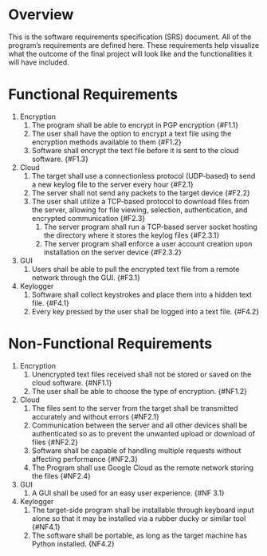 # Overview
This is the software requirements specification (SRS) document. All of the program’s requirements are defined here. These requirements help visualize what the outcome of the final project will look like and the functionalities it will have included.
 
# Functional Requirements
 
1. Encryption
    1. The program shall be able to encrypt in PGP encryption {#F1.1}
    1. The user shall have the option to encrypt a text file using the encryption methods available to them {#F1.2}
    1. Software shall encrypt the text file before it is sent to the cloud software. {#F1.3}
1. Cloud
    1. The target shall use a connectionless protocol (UDP-based) to send a new keylog file to the server every hour {#F2.1}
    1. The server shall not send any packets to the target device {#F2.2}
    1. The user shall utilize a TCP-based protocol to download files from the server, allowing for file viewing, selection, authentication, and encrypted communication {#F2.3}
        1. The server program shall run a TCP-based server socket hosting the directory where it stores the keylog files {#F2.3.1}
        1. The server program shall enforce a user account creation upon installation on the server device {#F2.3.2}
1. GUI
    1. Users shall be able to pull the encrypted text file from a remote network through the GUI. {#F3.1} 
1. Keylogger
     1. Software shall collect keystrokes and place them into a hidden text file. {#F4.1}
     1. Every key pressed by the user shall be logged into a text file. {#F4.2}

# Non-Functional Requirements
 
1. Encryption
    1. Unencrypted text files received shall not be stored or saved on the cloud software. {#NF1.1}
    2. The user shall be able to choose the type of encryption. {#NF1.2}
1. Cloud
    1. The files sent to the server from the target shall be transmitted accurately and without errors {#NF2.1}
    1. Communication between the server and all other devices shall be authenticated so as to prevent the unwanted upload or download of files {#NF2.2}
    1. Software shall be capable of handling multiple requests without affecting performance {#NF2.3}
    1. The Program shall use Google Cloud as the remote network storing the files {#NF2.4}
1. GUI
    1. A GUI shall be used for an easy user experience. {#NF 3.1}
1. Keylogger
    1. The target-side program shall be installable through keyboard input alone so that it may be installed via a rubber ducky or similar tool {#NF4.1}
    1. The software shall be portable, as long as the target machine has Python installed. {NF4.2}
